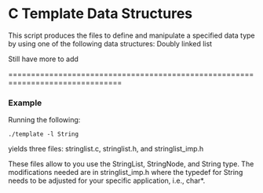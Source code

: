 # C Template Data Structures #

This script produces the files to define and manipulate a specified data type by using one of the following data structures:
	Doubly linked list

Still have more to add

===============================================================================

### Example ###

Running the following:

	./template -l String

yields three files: stringlist.c, stringlist.h, and stringlist_imp.h

These files allow to you use the StringList, StringNode, and String type.  The modifications needed are in stringlist_imp.h where the typedef for String needs to be adjusted for your specific application, i.e., char*. 




